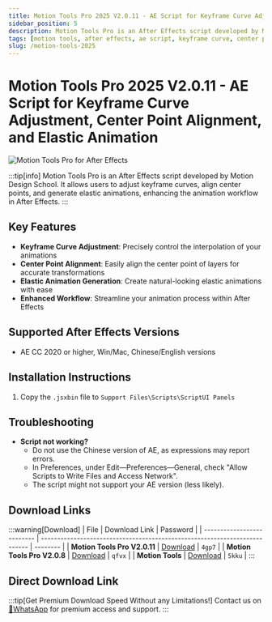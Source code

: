 ```yaml
---
title: Motion Tools Pro 2025 V2.0.11 - AE Script for Keyframe Curve Adjustment, Center Point Alignment, and Elastic Animation
sidebar_position: 5
description: Motion Tools Pro is an After Effects script developed by Motion Design School for adjusting keyframe curves, aligning center points, and generating elastic animations.
tags: [motion tools, after effects, ae script, keyframe curve, center point alignment, elastic animation, motion design school]
slug: /motion-tools-2025
---
```

<!--Above is frontmatter Part-generate depend on content meet Google Seo, you need to balance automation efficiency with Google’s core ranking factors—especially E-E-A-T (Experience, Expertise, Authoritativeness, Trustworthiness), -->

<!--First Part-This is Title -->
# Motion Tools Pro 2025 V2.0.11 - AE Script for Keyframe Curve Adjustment, Center Point Alignment, and Elastic Animation

<!--Second Part-This is First Banner -->
![Motion Tools Pro for After Effects](https://www.gfxcamp.com/wp-content/uploads/2025/05/Motion-Tools-Pro.jpg)

:::tip[info]
Motion Tools Pro is an After Effects script developed by Motion Design School. It allows users to adjust keyframe curves, align center points, and generate elastic animations, enhancing the animation workflow in After Effects.
:::

## Key Features

- **Keyframe Curve Adjustment**: Precisely control the interpolation of your animations
- **Center Point Alignment**: Easily align the center point of layers for accurate transformations
- **Elastic Animation Generation**: Create natural-looking elastic animations with ease
- **Enhanced Workflow**: Streamline your animation process within After Effects

## Supported After Effects Versions

- AE CC 2020 or higher, Win/Mac, Chinese/English versions

## Installation Instructions

1. Copy the `.jsxbin` file to `Support Files\Scripts\ScriptUI Panels`

## Troubleshooting

- **Script not working?**
  - Do not use the Chinese version of AE, as expressions may report errors.
  - In Preferences, under Edit—Preferences—General, check "Allow Scripts to Write Files and Access Network".
  - The script might not support your AE version (less likely).

## Download Links

:::warning[Download]
| File                       | Download Link                                                              | Password |
| -------------------------- | -------------------------------------------------------------------------- | -------- |
| **Motion Tools Pro V2.0.11** | [Download](https://pan.baidu.com/s/14Hrk04OCc0iT_oJ_RY1FCg?pwd=4gp7)        | `4gp7`   |
| **Motion Tools Pro V2.0.8**  | [Download](https://pan.baidu.com/s/15BTglRMTETskIxHK2GToGQ?pwd=qfvx)        | `qfvx`   |
| **Motion Tools**             | [Download](https://pan.baidu.com/s/1-e5oaNNSsTgC_u09JUME5Q)                 | `5kku`   |
:::

## Direct Download Link
:::tip[Get Premium Download Speed Without any Limitations!]
Contact us on [💬WhatsApp](https://wa.me/+8613237610083) for premium  access and support.
:::